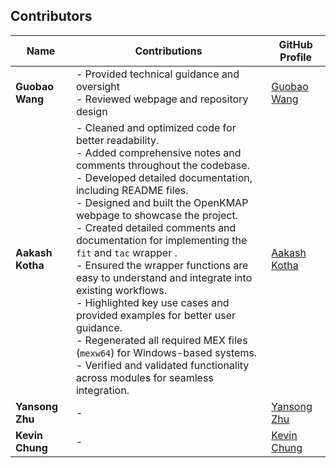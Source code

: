 ## Contributors

| Name           | Contributions                                | GitHub Profile                               |
|----------------|---------------------------------------------|---------------------------------------------|
| **Guobao Wang** | - Provided technical guidance and oversight<br>- Reviewed webpage and repository design | [Guobao Wang](https://github.com/guobaowang) |
| **Aakash Kotha** | - Cleaned and optimized code for better readability.<br>- Added comprehensive notes and comments throughout the codebase.<br>- Developed detailed documentation, including README files.<br>- Designed and built the OpenKMAP webpage to showcase the project.<br> - Created detailed comments and documentation for implementing the `fit` and `tac` wrapper .<br>- Ensured the wrapper functions are easy to understand and integrate into existing workflows.<br>- Highlighted key use cases and provided examples for better user guidance.<br>- Regenerated all required MEX files (`mexw64`) for Windows-based systems.<br>- Verified and validated functionality across modules for seamless integration. | [Aakash Kotha](https://github.com/AakashKotha) |
| **Yansong Zhu** | - | [Yansong Zhu](https://github.com/ysongz) |
| **Kevin Chung** | - | [Kevin Chung](https://github.com/kevinchung) |
